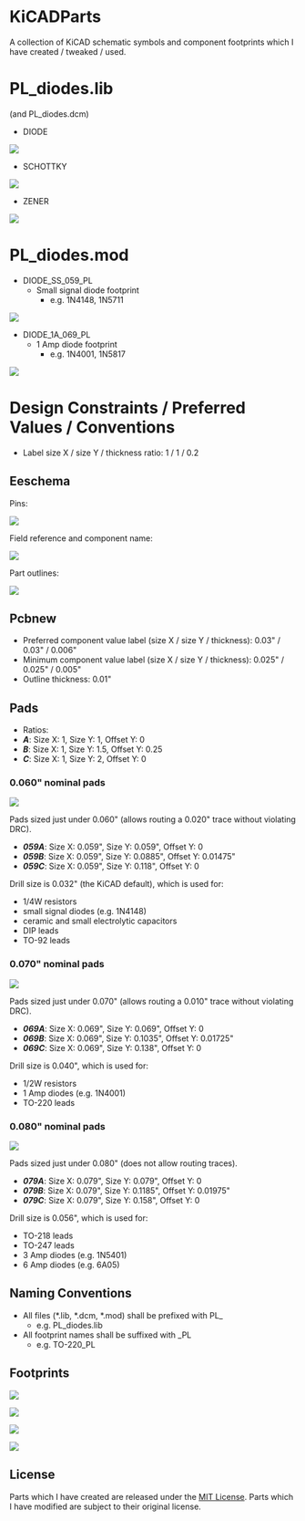 # KiCADParts

A collection of KiCAD schematic symbols and component footprints which I have created / tweaked / used.

# PL_diodes.lib
(and PL_diodes.dcm)

* DIODE

![](/.media/diode.png)

* SCHOTTKY

![](/.media/schottky.png)

* ZENER

![](/.media/zener.png)

# PL_diodes.mod

* DIODE_SS_059_PL
  * Small signal diode footprint
    * e.g. 1N4148, 1N5711

![](/.media/diode_SS.png)

* DIODE_1A_069_PL
  * 1 Amp diode footprint
    * e.g. 1N4001, 1N5817

![](/.media/diode_1A.png)

# Design Constraints / Preferred Values / Conventions

* Label size X / size Y / thickness ratio: 1 / 1 / 0.2

## Eeschema

Pins:

![](.media/eeschema-pins.png)

Field reference and component name:

![](.media/eeschema-field-reference.png)

Part outlines:

![](.media/eeschema-part-outlines.png)

## Pcbnew

 * Preferred component value label (size X / size Y / thickness): 0.03" / 0.03" / 0.006"
 * Minimum component value label (size X / size Y / thickness): 0.025" / 0.025" / 0.005"
* Outline thickness: 0.01"

## Pads

* Ratios:
 * **_A_**: Size X: 1, Size Y: 1, Offset Y: 0
 * **_B_**: Size X: 1, Size Y: 1.5, Offset Y: 0.25
 * **_C_**: Size X: 1, Size Y: 2, Offset Y: 0

### 0.060" nominal pads

![](https://raw.github.com/pepaslabs/KiCADParts/master/.media/059_pads.png)

Pads sized just under 0.060" (allows routing a 0.020" trace without violating DRC).

 * **_059A_**: Size X: 0.059", Size Y: 0.059", Offset Y: 0
 * **_059B_**: Size X: 0.059", Size Y: 0.0885", Offset Y: 0.01475"
 * **_059C_**: Size X: 0.059", Size Y: 0.118", Offset Y: 0

Drill size is 0.032" (the KiCAD default), which is used for:
 * 1/4W resistors
 * small signal diodes (e.g. 1N4148)
 * ceramic and small electrolytic capacitors
 * DIP leads
 * TO-92 leads

### 0.070" nominal pads

![](https://raw.github.com/pepaslabs/KiCADParts/master/.media/069_pads.png)

Pads sized just under 0.070" (allows routing a 0.010" trace without violating DRC).

 * **_069A_**: Size X: 0.069", Size Y: 0.069", Offset Y: 0
 * **_069B_**: Size X: 0.069", Size Y: 0.1035", Offset Y: 0.01725"
 * **_069C_**: Size X: 0.069", Size Y: 0.138", Offset Y: 0

Drill size is 0.040", which is used for:
 * 1/2W resistors
 * 1 Amp diodes (e.g. 1N4001)
 * TO-220 leads

### 0.080" nominal pads

![](https://raw.github.com/pepaslabs/KiCADParts/master/.media/079_pads.png)

Pads sized just under 0.080" (does not allow routing traces).

 * **_079A_**: Size X: 0.079", Size Y: 0.079", Offset Y: 0
 * **_079B_**: Size X: 0.079", Size Y: 0.1185", Offset Y: 0.01975"
 * **_079C_**: Size X: 0.079", Size Y: 0.158", Offset Y: 0

Drill size is 0.056", which is used for:
 * TO-218 leads
 * TO-247 leads
 * 3 Amp diodes (e.g. 1N5401)
 * 6 Amp diodes (e.g. 6A05)

## Naming Conventions

* All files (*.lib, *.dcm, *.mod) shall be prefixed with PL_
  * e.g. PL_diodes.lib 
* All footprint names shall be suffixed with _PL
  * e.g. TO-220_PL 

## Footprints

![](https://raw.github.com/pepaslabs/KiCADParts/master/.media/resistors_PL_mod.png)

![](https://raw.github.com/pepaslabs/KiCADParts/master/.media/DIP_PL_mod.png)

![](https://raw.github.com/pepaslabs/KiCADParts/master/.media/transistors_PL_mod.png)

![](https://raw.github.com/pepaslabs/KiCADParts/master/.media/TO-220_PL_mod.png)

## License

Parts which I have created are released under the [MIT License](http://opensource.org/licenses/MIT).  Parts which I have modified are subject to their original license.
